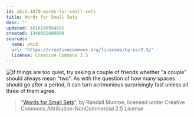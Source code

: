 ```yaml
---
id: xkcd.1070-words-for-small-sets
title: Words for Small Sets
desc: ''
updated: 1616186984691
created: 1340002800000
sources:
  name: xkcd
  url: 'https://creativecommons.org/licenses/by-nc/2.5/'
  license: Creative Commons 2.5
---
```

![If things are too quiet, try asking a couple of friends whether "a couple" should always mean "two". As with the question of how many spaces should go after a period, it can turn acrimonious surprisingly fast unless all three of them agree.](https://imgs.xkcd.com/comics/words_for_small_sets.png)
> "[Words for Small Sets](https://xkcd.com/1070/)", by Randall Munroe, licensed under Creative Commons Attribution-NonCommercial 2.5 License
